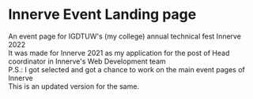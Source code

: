 # Innerve Event Landing page
An event page for IGDTUW's (my college) annual technical fest Innerve 2022 <br>
It was made for Innerve 2021 as my application for the post of Head coordinator in Innerve's Web Development team <br>
P.S.: I got selected and got a chance to work on the main event pages of Innerve <br>
This is an updated version for the same. <br>

 
